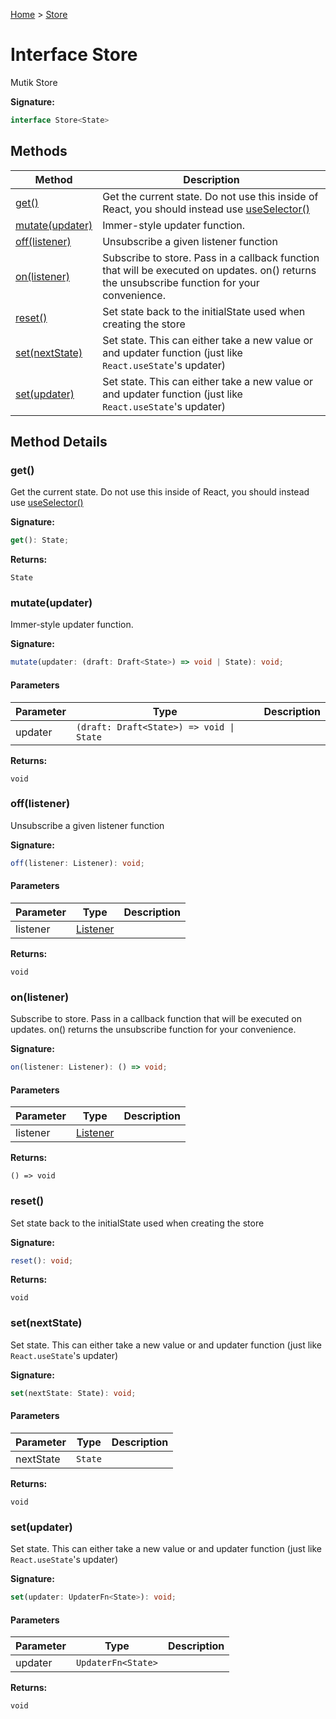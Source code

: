 [Home](../index.md) &gt; [Store](./store.md)

# Interface Store

Mutik Store

<b>Signature:</b>

```typescript
interface Store<State> 
```

## Methods

|  Method | Description |
|  --- | --- |
|  [get()](./store.md#get-method-1) | Get the current state. Do not use this inside of React, you should instead use [useSelector()](../variables/useselector_1.md) |
|  [mutate(updater)](./store.md#mutate-method-1) | Immer-style updater function. |
|  [off(listener)](./store.md#off-method-1) | Unsubscribe a given listener function |
|  [on(listener)](./store.md#on-method-1) | Subscribe to store. Pass in a callback function that will be executed on updates. on() returns the unsubscribe function for your convenience. |
|  [reset()](./store.md#reset-method-1) | Set state back to the initialState used when creating the store |
|  [set(nextState)](./store.md#set-method-1) | Set state. This can either take a new value or and updater function (just like `React.useState`<!-- -->'s updater) |
|  [set(updater)](./store.md#set-method-2) | Set state. This can either take a new value or and updater function (just like `React.useState`<!-- -->'s updater) |

## Method Details

<a id="get-method-1"></a>

### get()

Get the current state. Do not use this inside of React, you should instead use [useSelector()](../variables/useselector_1.md)

<b>Signature:</b>

```typescript
get(): State;
```
<b>Returns:</b>

`State`

<a id="mutate-method-1"></a>

### mutate(updater)

Immer-style updater function.

<b>Signature:</b>

```typescript
mutate(updater: (draft: Draft<State>) => void | State): void;
```

#### Parameters

|  Parameter | Type | Description |
|  --- | --- | --- |
|  updater | `(draft: Draft<State>) => void \| State` |  |

<b>Returns:</b>

`void`

<a id="off-method-1"></a>

### off(listener)

Unsubscribe a given listener function

<b>Signature:</b>

```typescript
off(listener: Listener): void;
```

#### Parameters

|  Parameter | Type | Description |
|  --- | --- | --- |
|  listener | [Listener](../types/listener.md) |  |

<b>Returns:</b>

`void`

<a id="on-method-1"></a>

### on(listener)

Subscribe to store. Pass in a callback function that will be executed on updates. on() returns the unsubscribe function for your convenience.

<b>Signature:</b>

```typescript
on(listener: Listener): () => void;
```

#### Parameters

|  Parameter | Type | Description |
|  --- | --- | --- |
|  listener | [Listener](../types/listener.md) |  |

<b>Returns:</b>

`() => void`

<a id="reset-method-1"></a>

### reset()

Set state back to the initialState used when creating the store

<b>Signature:</b>

```typescript
reset(): void;
```
<b>Returns:</b>

`void`

<a id="set-method-1"></a>

### set(nextState)

Set state. This can either take a new value or and updater function (just like `React.useState`<!-- -->'s updater)

<b>Signature:</b>

```typescript
set(nextState: State): void;
```

#### Parameters

|  Parameter | Type | Description |
|  --- | --- | --- |
|  nextState | `State` |  |

<b>Returns:</b>

`void`

<a id="set-method-2"></a>

### set(updater)

Set state. This can either take a new value or and updater function (just like `React.useState`<!-- -->'s updater)

<b>Signature:</b>

```typescript
set(updater: UpdaterFn<State>): void;
```

#### Parameters

|  Parameter | Type | Description |
|  --- | --- | --- |
|  updater | `UpdaterFn<State>` |  |

<b>Returns:</b>

`void`

